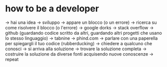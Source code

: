 # how to be a developer

-> hai una idea
-> sviluppo
-> appare un blocco (o un errore)
-> ricerca su come risolvere il blocco (o l'errore)
	-> google dorks
	-> stack overflow
	-> github (guardando codice scritto da altri, guardando altri progetti che usano lo stesso linguaggio)
	-> tabnine
	-> phind.com
	-> parlare con una paperella per spiegargli il tuo codice (rubberducking)
	-> chiedere a qualcuno che conosci
-> si arriva alla soluzione
	-> trovare la soluzione completa
	-> costruire la soluzione da diverse fonti acquisendo nuove conoscenze
-> repeat